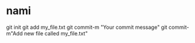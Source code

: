 # nami
git init
git add my_file.txt
git commit-m "Your commit message"
git commit-m"Add new file called my_file.txt"
